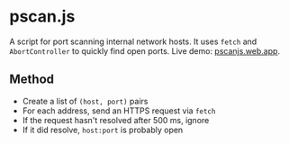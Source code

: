 # pscan.js

A script for port scanning internal network hosts. It uses `fetch` and `AbortController` to quickly find open ports. Live demo: [pscanjs.web.app](https://pscanjs.web.app).


## Method

* Create a list of `(host, port)` pairs
* For each address, send an HTTPS request via `fetch`
* If the request hasn't resolved after 500 ms, ignore
* If it did resolve, `host:port` is probably open
